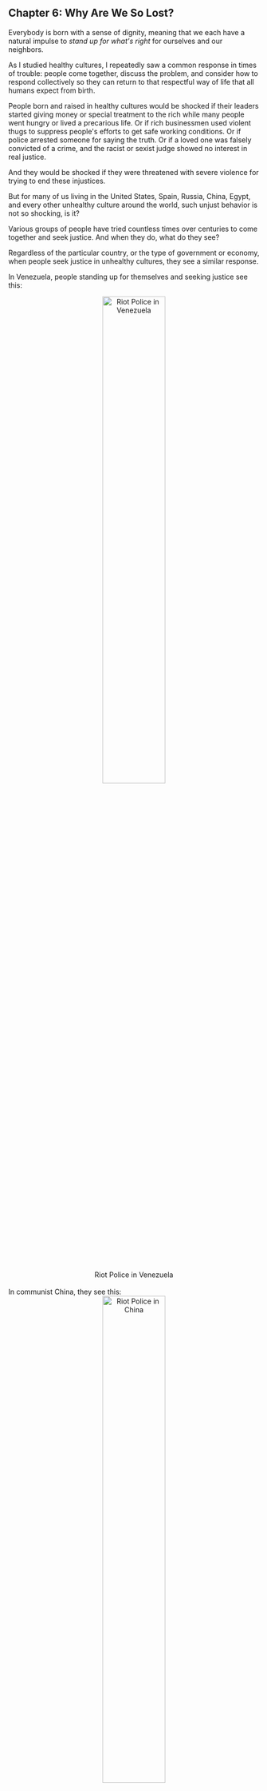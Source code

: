 ## Chapter 6: Why Are We So Lost?

Everybody is born with a sense of dignity, meaning that we each have a natural impulse to _stand up for what's right_ for ourselves and our neighbors.

As I studied healthy cultures, I repeatedly saw a common response in times of trouble: people come together, discuss the problem, and consider how to respond collectively so they can return to that respectful way of life that all humans expect from birth.

People born and raised in healthy cultures would be shocked if their leaders started giving money or special treatment to the rich while many people went hungry or lived a precarious life. Or if rich businessmen used violent thugs to suppress people's efforts to get safe working conditions. Or if police arrested someone for saying the truth. Or if a loved one was falsely convicted of a crime, and the racist or sexist judge showed no interest in real justice.

And they would be shocked if they were threatened with severe violence for trying to end these injustices.

But for many of us living in the United States, Spain, Russia, China, Egypt, and every other unhealthy culture around the world, such unjust behavior is not so shocking, is it?

Various groups of people have tried countless times over centuries to come together and seek justice. And when they do, what do they see?

Regardless of the particular country, or the type of government or economy, when people seek justice in unhealthy cultures, they see a similar response.

In Venezuela, people standing up for themselves and seeking justice see this:

<center>
<img src="./images/venezuelan_riot_police.jpg" width=50% alt="Riot Police in Venezuela"/><br/>
Riot Police in Venezuela</center>
<br/><div style="break-after:page"></div>
In communist China, they see this:

<center>
<img src="./images/chinese_riot_police.jpg" width=50% alt="Riot Police in China"/><br/>
Riot Police in China
</center>
<br/>
And in the capitalist United States, they see this:

<center>
<img src="./images/american_riot_police.jpg" width=50% alt="Riot Police in the United States"/><br/>
Riot Police in the United States
</center>
<br/>
I was taught growing up that the police's job is to keep people safe and enforce the law. But the riot police consistently protect the interests and possessions of the rich and powerful even when they are clearly violating the law.

And who are the police protecting the rich and powerful from? Of course, they are protecting the rich and powerful from people who are angry about low wages, pollution, corruption, wars based on lies, and all the usual injustices in unhealthy cultures. The police are actually employed to scare people away from standing up for themselves, and to punish people for collectively seeking justice.

In unhealthy cultures, where people are forbidden from holding their leaders accountable or standing with others to seek justice, is it any wonder that leaders indulge in corruption, crime, and domination?

As I was born and raised in an unhealthy culture, all this seemed normal and natural to me until I discovered healthy cultures where people do not live this way.

Every single human feels a deep urge to stand up for what's right in their culture. _Your urge to "stand for what's right" is the natural urge to uphold the laws of your own culture_. In healthy cultures, people are expected to act on that urge. In unhealthy cultures, people are trained to repress that urge and punished for acting on it.**[xxx-I replaced "society" with "culture". It's not just that the urge is natural, it's that the urge is the motivation to uphold the laws of one's culture, and I want to emphasize that several times in the book.]

Unhealthy cultures systematically train people from childhood to "hold back" or "shut down" parts of themselves so they won't honor this urge to stand for what's right against their abusive authorities.**

In healthy cultures, standing for what's right in solidarity with neighbors is not just encouraged -- it's expected. Everyone agrees on their laws, and everyone is expected to uphold them to ensure they can maintain a respectful way of life. Children are trained from birth to have the courage to consistently uphold their laws with integrity.

This shows why so many people of unhealthy cultures are lost, with ineffective politics and endless corruption, greed, discrimination, and pollution, no matter who people vote for. When the path to universal justice is outlawed -- because people are forbidden from taking responsibility to stand for what's right -- injustice and ineffective political movements become normalized.

Can you imagine living in a culture where everyone accepts responsibility for standing up for what's right and upholding their laws, with each person acting in solidarity with everyone else to ensure that no one is mistreated?

### The Nootka Stand in Solidarity

In the book _Daughters of Copper Woman_, a Nootka storyteller described a cultural technique the Nootka used to help people see their own foolish behavior: people who acted like mirrors, helping people see their own silly or foolish behavior by imitating it.

These "mirror" people were like magazine opinion writers who commented on all sorts of things. If a mirror thought that the council was about to do something foolish, they might show up at council and imitate one of the leader's every moves so that "every little wart on that person would show, every hole in their idea would suddenly look real big."

If a person were vain about their clothes, a mirror might follow behind them wearing tattered rags and their hair would be like a bird's nest full of mud and sticks, all looking similar to the vain person. If a person had a bad temper, a mirror might follow and have fits, hitting the sand with a rock or insulting birds and generally looking foolish. If a person became self-important, the mirror might follow along babbling like a baby, "until you finally heard what an ass you were bein'." And if a mirror started being mean or pushy, a second mirror might follow along and let the first one see how they were showing up.

The Nootka storyteller noted, "nobody would ever dare blow up at the [mirror]!" Anyone who did would be shamed. Mirrors did not make fun of people or act hurtfully. They helped people see what they looked like to others and how silly it was to put so much emphasis on unimportant things like clothes or jewelry, "instead of what counts, like bein' nice to people, and bein' lovin'..."

Christians arrived and started dividing up the land. They set up a church, and began trying to get the Nootka to attend, offering glass mirrors and other trinkets as enticements. At church, the preacher told them what to wear, how to live, and what to do. He insisted that men shouldn't wear kilts, and women should only have long dresses that covered them completely. He kept saying that everyone should live and dress like the white man.

One day, a mirror person from a nearby community arrived at the church. Like the white man, she wore a big black hat and a black jacket. She even wore old rundown shoes someone had thrown away. Unlike the white man, she wore nothing else. 

She moved to the front and waited for church to start.

The preacher got very upset, but everyone else looked at her respectfully. No one mocked her or looked away to avoid her nakedness.

The preacher started ranting about nudity, naked women, sin, and respect for God. Then he came down from his pulpit and grabbed the mirror to throw her out!

Acting violently towards a mirror was absolutely not allowed, and the storyteller said, "The people just about ripped him apart." But the mirror protected him from the crowd, went up to where the preacher had been, and began speaking.

The mirror first encouraged empathy, asking people to imagine how a stranger might feel, being away from home and surrounded by people who looked and acted differently. Then she reminded her neighbors of the beauty of their respectful way of life when she said, "there was more than one kind of mirror. There was the white man's mirror that you got if you went to church, but there was the mirror in the eyes of the people you loved..." She warned the crowd about following anybody "who was so mixed up they'd do forbidden things."

I feel impressed that this woman calmly but clearly confronted the preacher's hurtful attitudes. She even invited her neighbors to have compassion for a stranger after he'd acted rudely. I also feel impressed that the people immediately recognized who was in the right and acted in support of the mostly-naked woman instead of the self-righteous man. This story showed me that whole communities can act in solidarity and stand for a culture of mutual respect when conflict arises.

This story showed me what it's like when everyone in a culture upholds the rules for how people treat each other. The Nootka didn't have police; everybody took a stand to protect the clown when she was attacked. They had rules that worked for everyone, and everyone upheld them.

And this solidarity was not a one-off event. It was a way of life. The clown walked out of the church, and all the people followed her, leaving the preacher alone. That church still exists and remains empty to this day.

This solidarity can only exist if neighbors act generously with each other. If selfishness is widespread, it is naturally hard for people to trust each other to stand for what's right, even at great personal risk.

### Solidarity and Generosity Used to be Universal

A few thousand years ago, everybody lived in a healthy culture where solidarity and widespread generosity among neighbors was simply normal and expected. Since then, unhealthy cultures have formed and slowly spread around the world, trapping free people in exploitative societies where a few people rule over the rest. How have rulers trained conquered people not to have the personal strength to stand for what's right, instead tolerating endless exploitation, discrimination, pollution, and corruption? And how do healthy cultures train people instead to have that deep personal strength to stand for what's right at any cost?

To explore deep spiritual training, join me in _Chapter 7: Encouraging vs Discouraging Spirituality_.

<div style="break-after:page"></div>

### References

[xxx-I replaced "society" with "culture". It's not just that the urge is natural, it's that the urge is the motivation to uphold the laws of one's culture, and I want to emphasize that several times in the book.]
